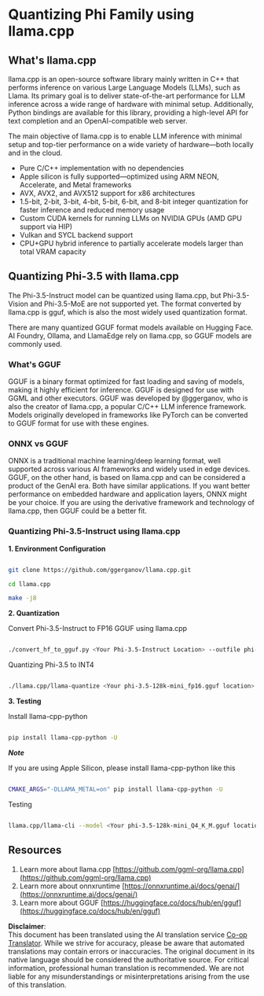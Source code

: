 <!--
CO_OP_TRANSLATOR_METADATA:
{
  "original_hash": "462bddc47427d8785f3c9fd817b346fe",
  "translation_date": "2025-07-09T19:46:53+00:00",
  "source_file": "md/01.Introduction/04/UsingLlamacppQuantifyingPhi.md",
  "language_code": "en"
}
-->
# **Quantizing Phi Family using llama.cpp**

## **What's llama.cpp**

llama.cpp is an open-source software library mainly written in C++ that performs inference on various Large Language Models (LLMs), such as Llama. Its primary goal is to deliver state-of-the-art performance for LLM inference across a wide range of hardware with minimal setup. Additionally, Python bindings are available for this library, providing a high-level API for text completion and an OpenAI-compatible web server.

The main objective of llama.cpp is to enable LLM inference with minimal setup and top-tier performance on a wide variety of hardware—both locally and in the cloud.

- Pure C/C++ implementation with no dependencies
- Apple silicon is fully supported—optimized using ARM NEON, Accelerate, and Metal frameworks
- AVX, AVX2, and AVX512 support for x86 architectures
- 1.5-bit, 2-bit, 3-bit, 4-bit, 5-bit, 6-bit, and 8-bit integer quantization for faster inference and reduced memory usage
- Custom CUDA kernels for running LLMs on NVIDIA GPUs (AMD GPU support via HIP)
- Vulkan and SYCL backend support
- CPU+GPU hybrid inference to partially accelerate models larger than total VRAM capacity

## **Quantizing Phi-3.5 with llama.cpp**

The Phi-3.5-Instruct model can be quantized using llama.cpp, but Phi-3.5-Vision and Phi-3.5-MoE are not supported yet. The format converted by llama.cpp is gguf, which is also the most widely used quantization format.

There are many quantized GGUF format models available on Hugging Face. AI Foundry, Ollama, and LlamaEdge rely on llama.cpp, so GGUF models are commonly used.

### **What's GGUF**

GGUF is a binary format optimized for fast loading and saving of models, making it highly efficient for inference. GGUF is designed for use with GGML and other executors. GGUF was developed by @ggerganov, who is also the creator of llama.cpp, a popular C/C++ LLM inference framework. Models originally developed in frameworks like PyTorch can be converted to GGUF format for use with these engines.

### **ONNX vs GGUF**

ONNX is a traditional machine learning/deep learning format, well supported across various AI frameworks and widely used in edge devices. GGUF, on the other hand, is based on llama.cpp and can be considered a product of the GenAI era. Both have similar applications. If you want better performance on embedded hardware and application layers, ONNX might be your choice. If you are using the derivative framework and technology of llama.cpp, then GGUF could be a better fit.

### **Quantizing Phi-3.5-Instruct using llama.cpp**

**1. Environment Configuration**


```bash

git clone https://github.com/ggerganov/llama.cpp.git

cd llama.cpp

make -j8

```


**2. Quantization**

Convert Phi-3.5-Instruct to FP16 GGUF using llama.cpp


```bash

./convert_hf_to_gguf.py <Your Phi-3.5-Instruct Location> --outfile phi-3.5-128k-mini_fp16.gguf

```

Quantizing Phi-3.5 to INT4


```bash

./llama.cpp/llama-quantize <Your phi-3.5-128k-mini_fp16.gguf location> ./gguf/phi-3.5-128k-mini_Q4_K_M.gguf Q4_K_M

```


**3. Testing**

Install llama-cpp-python


```bash

pip install llama-cpp-python -U

```

***Note*** 

If you are using Apple Silicon, please install llama-cpp-python like this


```bash

CMAKE_ARGS="-DLLAMA_METAL=on" pip install llama-cpp-python -U

```

Testing 


```bash

llama.cpp/llama-cli --model <Your phi-3.5-128k-mini_Q4_K_M.gguf location> --prompt "<|user|>\nCan you introduce .NET<|end|>\n<|assistant|>\n"  --gpu-layers 10

```



## **Resources**

1. Learn more about llama.cpp [https://github.com/ggml-org/llama.cpp](https://github.com/ggml-org/llama.cpp)
2. Learn more about onnxruntime [https://onnxruntime.ai/docs/genai/](https://onnxruntime.ai/docs/genai/)
3. Learn more about GGUF [https://huggingface.co/docs/hub/en/gguf](https://huggingface.co/docs/hub/en/gguf)

**Disclaimer**:  
This document has been translated using the AI translation service [Co-op Translator](https://github.com/Azure/co-op-translator). While we strive for accuracy, please be aware that automated translations may contain errors or inaccuracies. The original document in its native language should be considered the authoritative source. For critical information, professional human translation is recommended. We are not liable for any misunderstandings or misinterpretations arising from the use of this translation.
